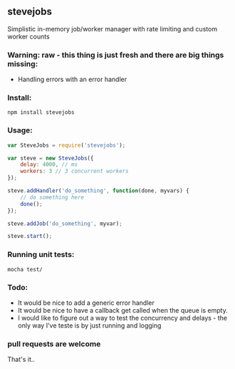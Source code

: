 ## stevejobs

Simplistic in-memory job/worker manager with rate limiting and custom worker counts

### Warning: raw - this thing is just fresh and there are big things missing:

- Handling errors with an error handler

### Install:

    npm install stevejobs

### Usage:
    
```javascript
var SteveJobs = require('stevejobs');

var steve = new SteveJobs({
    delay: 4000, // ms
    workers: 3 // 3 concurrent workers
});

steve.addHandler('do_something', function(done, myvars) {
    // do something here
    done();
});

steve.addJob('do_something', myvar);

steve.start();
```

### Running unit tests:

    mocha test/

### Todo:

- It would be nice to add a generic error handler
- It would be nice to have a callback get called when the queue is empty.
- I would like to figure out a way to test the concurrency and delays - the only way I've teste is by just running and logging

### pull requests are welcome
That's it..
